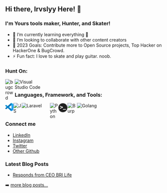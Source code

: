 ## Hi there, Irvslyy Here! 👋

### I'm Yours tools maker, Hunter, and Skater!

- 🌱 I’m currently learning everything 🤣
- 👯 I’m looking to collaborate with other content creators
- 🥅 2023 Goals: Contribute more to Open Source projects, Top Hacker on HackerOne & BugCrowd.
- ⚡ Fun fact: I love to skate and play guitar. noob.

### Hunt On:

[<img align="left" alt="bugcrowd" width="30px" src="https://www.pngkit.com/png/full/22-227480_bugcrowd-hexagon-b-rgb-web-transparent-png-bugcrowd.png" />][bugcrowd]
[<img align="left" alt="Visual Studio Code" width="90px" src="https://www.hackerone.com/sites/default/files/2017-06/hackerone_logo_white.png" />][hackerone]

<br />

### Languages, Framework, and Tools:

[<img align="left" alt="Visual Studio Code" width="26px" src="https://raw.githubusercontent.com/github/explore/80688e429a7d4ef2fca1e82350fe8e3517d3494d/topics/visual-studio-code/visual-studio-code.png" />][webdevplaylist]
[<img align="left" alt="JS" width="26px" src="https://www.freepnglogos.com/uploads/javascript-png/javascript-vector-logo-yellow-png-transparent-javascript-vector-12.png" />][webdevplaylist]
[<img align="left" alt="Laravel" width="90px" src="https://raw.githubusercontent.com/laravel/art/master/logo-lockup/5%20SVG/2%20CMYK/1%20Full%20Color/laravel-logolockup-cmyk-red.svg" />][webdevplaylist]
[<img align="left" alt="Python" width="26px" src="https://upload.wikimedia.org/wikipedia/commons/thumb/c/c3/Python-logo-notext.svg/2048px-Python-logo-notext.svg.png" />][webdevplaylist]
[<img align="left" alt="Terminal" width="30px" src="https://raw.githubusercontent.com/github/explore/80688e429a7d4ef2fca1e82350fe8e3517d3494d/topics/terminal/terminal.png" />][webdevplaylist]
[<img align="left" alt="Burp" width="30px" src="https://www.pinclipart.com/picdir/big/252-2520899_burp-suite-icon-clipart.png" />][webdevplaylist]
[<img align="left" alt="Golang" width="70px" src="https://upload.wikimedia.org/wikipedia/commons/thumb/0/05/Go_Logo_Blue.svg/1200px-Go_Logo_Blue.svg.png" />][webdevplaylist]

<br />
<br />

### Connect me

- [LinkedIn](https://linkedin.com/in/rully-irvandi-27946219a/)
- [Instagram](https://instagram.com/irvslyy23)
- [Twitter](https://twitter.com/403onyou)
- [Other Github](https://github.com/trademark007)


### Latest Blog Posts

<!-- BLOG-POST-LIST:START -->
- [Responds from CEO BRI Life](https://writes.blackhatintelligence.net/2021/07/28/responds-from-bri-life-ceo/)
<!-- BLOG-POST-LIST:END -->

➡️ [more blog posts...](https://writes.blackhatintelligence.net)

[website]: https://blackhatintelligence.com
[twitter]: https://twitter.com/403onyou
[instagram]: https://instagram.com/irvslyy23
[linkedin]: https://linkedin.com/in/rully-irvandi-27946219a/
[webdevplaylist]: https://www.youtube.com/playlist?list=PLkwxH9e_vrAJ0WbEsFA9W3I1W-g_BTsbt
[jsplaylist]: https://www.youtube.com/playlist?list=PLkwxH9e_vrALRJKu7wfXby3MKeflhTu6B
[cssplaylist]: https://www.youtube.com/playlist?list=PLkwxH9e_vrALSdvZuEh6gqQdmDoDIoqz4
[reactplaylist]: https://www.youtube.com/playlist?list=PLkwxH9e_vrAK4TdffpxKY3QGyHCpxFcQ0
[hackerone]: https://hackerone.com
[bugcrowd]: https://bugcrowd.com
